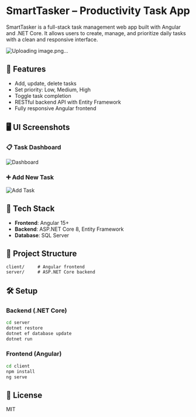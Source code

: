 # SmartTasker – Productivity Task App

SmartTasker is a full-stack task management web app built with Angular and .NET Core. It allows users to create, manage, and prioritize daily tasks with a clean and responsive interface.

![Uploading image.png…]()


## 🚀 Features
- Add, update, delete tasks
- Set priority: Low, Medium, High
- Toggle task completion
- RESTful backend API with Entity Framework
- Fully responsive Angular frontend

## 🖥️ UI Screenshots

### 📋 Task Dashboard
![Dashboard](./screenshots/dashboard.png)

### ➕ Add New Task
![Add Task](./screenshots/add-task.png)

## 🧱 Tech Stack
- **Frontend**: Angular 15+
- **Backend**: ASP.NET Core 8, Entity Framework
- **Database**: SQL Server

## 📂 Project Structure
```
client/     # Angular frontend
server/     # ASP.NET Core backend
```

## 🛠️ Setup

### Backend (.NET Core)
```bash
cd server
dotnet restore
dotnet ef database update
dotnet run
```

### Frontend (Angular)
```bash
cd client
npm install
ng serve
```

## 📄 License
MIT
